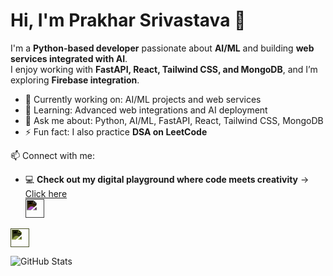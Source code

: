 # Hi, I'm Prakhar Srivastava 👋

I'm a **Python-based developer** passionate about **AI/ML** and building **web services integrated with AI**.  
I enjoy working with **FastAPI, React, Tailwind CSS, and MongoDB**, and I’m exploring **Firebase integration**.

- 🔭 Currently working on: AI/ML projects and web services  
- 🌱 Learning: Advanced web integrations and AI deployment  
- 💬 Ask me about: Python, AI/ML, FastAPI, React, Tailwind CSS, MongoDB  
- ⚡ Fun fact: I also practice **DSA on LeetCode**  

📫 Connect with me:  
- 💻 **Check out my digital playground where code meets creativity** → [Click here](https://portfolio-six-fawn-3q5nmgvo8d.vercel.app/)  
[<img src="https://cdn.jsdelivr.net/npm/simple-icons@v9/icons/linkedin.svg" width="30" style="filter: invert(100%);"/>](https://www.linkedin.com/in/prakhar-srivastava-58bb85303/)  

[<img src="https://cdn.jsdelivr.net/npm/simple-icons@v9/icons/leetcode.svg" width="30" style="filter: invert(100%) sepia(100%) saturate(200%) hue-rotate(30deg);"/>](https://leetcode.com/u/Prakhar_Logics/)

![GitHub Stats](https://github-readme-stats.vercel.app/api?username=TechNinja-dev&show_icons=true&theme=radical)
